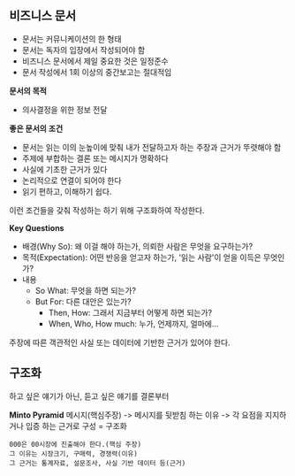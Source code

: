 ## 비즈니스 문서

- 문서는 커뮤니케이션의 한 형태
- 문서는 독자의 입장에서 작성되어야 함
- 비즈니스 문서에서 제일 중요한 것은 일정준수
- 문서 작성에서 1회 이상의 중간보고는 절대적임

**문서의 목적**

- 의사결정을 위한 정보 전달

**좋은 문서의 조건**

- 문서는 읽는 이의 눈높이에 맞춰 내가 전달하고자 하는 주장과 근거가 뚜렷해야 함
- 주제에 부합하는 결론 또는 메시지가 명확하다
- 사실에 기초한 근거가 있다
- 논리적으로 연결이 되어야 한다
- 읽기 편하고, 이해하기 쉽다.

이런 조건들을 갖춰 작성하는 하기 위해 구조화하여 작성한다.

**Key Questions**

- 배경(Why So): 왜 이걸 해야 하는가, 의뢰한 사람은 무엇을 요구하는가?
- 목적(Expectation): 어떤 반응을 얻고자 하는가, '읽는 사람'이 얻을 이득은 무엇인가?
- 내용
  - So What: 무엇을 하면 되는가?
  - But For: 다른 대안은 있는가?
    - Then, How: 그래서 지금부터 어떻게 하면 되는가?
    - When, Who, How much: 누가, 언제까지, 얼마에...

주장에 따른 객관적인 사실 또는 데이터에 기반한 근거가 있어야 한다.

## 구조화

하고 싶은 얘기가 아닌, 듣고 싶은 얘기를 결론부터

**Minto Pyramid**
메시지(핵심주장) -> 메시지를 뒷받침 하는 이유 -> 각 요점을 지지하거나 입증 하는 근거로 구성 = 구조화

```
000은 00시장에 진출해야 한다.(핵심 주장)
그 이유는 시장크기, 구매력, 경쟁력(이유)
그 근거는 통계자료, 설문조사, 사실 기반 데이터 등(근거)
```
